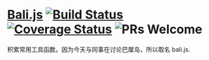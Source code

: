 # [Bali.js](https://github.com/xiaoyann/bali.js) [![Build Status](https://travis-ci.org/xiaoyann/bali.js.svg?branch=master)](https://travis-ci.org/xiaoyann/bali.js) [![Coverage Status](https://coveralls.io/repos/github/xiaoyann/bali.js/badge.svg?branch=master)](https://coveralls.io/github/xiaoyann/bali.js?branch=master) ![PRs Welcome](https://img.shields.io/badge/PRs-welcome-brightgreen.svg)

积累常用工具函数。因为今天与同事在讨论巴厘岛，所以取名 bali.js.
